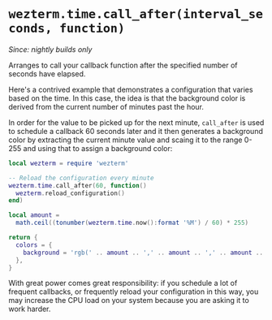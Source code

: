 # `wezterm.time.call_after(interval_seconds, function)`

*Since: nightly builds only*

Arranges to call your callback function after the specified number of seconds
have elapsed.

Here's a contrived example that demonstrates a configuration that
varies based on the time. In this case, the idea is that the background
color is derived from the current number of minutes past the hour.

In order for the value to be picked up for the next minute, `call_after`
is used to schedule a callback 60 seconds later and it then generates
a background color by extracting the current minute value and scaing
it to the range 0-255 and using that to assign a background color:

```lua
local wezterm = require 'wezterm'

-- Reload the configuration every minute
wezterm.time.call_after(60, function()
  wezterm.reload_configuration()
end)

local amount =
  math.ceil((tonumber(wezterm.time.now():format '%M') / 60) * 255)

return {
  colors = {
    background = 'rgb(' .. amount .. ',' .. amount .. ',' .. amount .. ')',
  },
}
```

With great power comes great responsibility: if you schedule a lot of frequent
callbacks, or frequently reload your configuration in this way, you may
increase the CPU load on your system because you are asking it to work harder.

